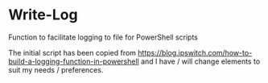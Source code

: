# Write-Log
Function to facilitate logging to file for PowerShell scripts

The initial script has been copied from https://blog.ipswitch.com/how-to-build-a-logging-function-in-powershell and I have / will change elements to suit my needs / preferences.


